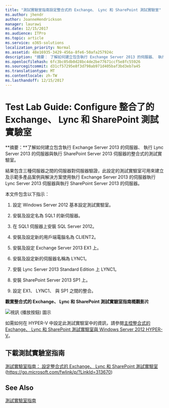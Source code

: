 ```yaml
---
title: "測試實驗室指南設定整合式的 Exchange、 Lync 和 SharePoint 測試實驗室"
ms.author: jhendr
author: JoanneHendrickson
manager: laurawi
ms.date: 12/15/2017
ms.audience: ITPro
ms.topic: article
ms.service: o365-solutions
localization_priority: Normal
ms.assetid: 48e16935-3429-456a-8fe6-50afa257924c
description: "摘要： 了解如何建立包含執行 Exchange Server 2013 的伺服器、 執行 Lync Server 2013 的伺服器與執行 SharePoint Server 2013 伺服器的整合式的測試實驗室。"
ms.openlocfilehash: 6fc3bc05db0d28bc4de2be77671ccf5e8fc55926
ms.sourcegitcommit: d31cf57295e8f3d798ab971d405baf3bd3eb7a45
ms.translationtype: MT
ms.contentlocale: zh-TW
ms.lasthandoff: 12/15/2017
---
```

# <a name="test-lab-guide-configure-an-integrated-exchange-lync-and-sharepoint-test-lab"></a>Test Lab Guide: Configure 整合了的 Exchange、 Lync 和 SharePoint 測試實驗室

 **摘要：**了解如何建立包含執行 Exchange Server 2013 的伺服器、 執行 Lync Server 2013 的伺服器與執行 SharePoint Server 2013 伺服器的整合式的測試實驗室。
  
結果包含三種伺服器之間的伺服器對伺服器驗證，此設定的測試實驗室可用來建立及示範多產品案例與解決方案使用執行 Exchange Server 2013 的伺服器執行 Lync Server 2013 伺服器與執行 SharePoint Server 2013 的伺服器。
  
本文件包含以下指示：
  
1. 設定 Windows Server 2012 基本設定測試實驗室。
    
2. 安裝及設定名為 SQL1 的新伺服器。
    
3. 在 SQL1 伺服器上安裝 SQL Server 2012。
    
4. 安裝及設定新的用戶端電腦名為 CLIENT2。
    
5. 安裝及設定 Exchange Server 2013 EX1 上。
    
6. 安裝及設定新的伺服器名稱為 LYNC1。
    
7. 安裝 Lync Server 2013 Standard Edition 上 LYNC1。
    
8. 安裝 SharePoint Server 2013 SP1 上。
    
9. 設定 EX1、 LYNC1、 與 SP1 之間的整合。
    
**觀賞整合式的 Exchange、 Lync 和 SharePoint 測試實驗室指南概觀影片**

![視訊 (播放按鈕) 圖示](images/mod_icon_video_M.png)
  
如需如何在 HYPER-V 中設定此測試實驗室中的資訊，請參閱[主控整合式的 Exchange、 Lync 和 SharePoint 測試實驗室與 Windows Server 2012 HYPER-V](https://social.technet.microsoft.com/wiki/contents/articles/18483.hosting-the-integrated-exchange-lync-and-sharepoint-test-lab-with-windows-server-2012-hyper-v.aspx)。
  
## <a name="download-the-test-lab-guide"></a>下載測試實驗室指南

[測試實驗室指南： 設定整合式的 Exchange、 Lync 和 SharePoint 測試實驗室](https://go.microsoft.com/fwlink/p/?LinkId=313670)(https://go.microsoft.com/fwlink/p/?LinkId=313670)
  
## <a name="see-also"></a>See Also

[測試實驗室指南](https://go.microsoft.com/fwlink/p/?LinkId=202817)




